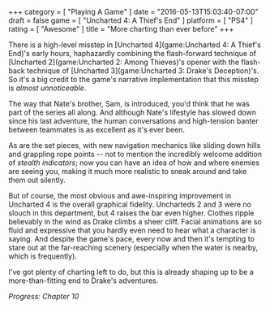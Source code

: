 +++
category = [ "Playing A Game" ]
date = "2016-05-13T15:03:40-07:00"
draft = false
game = [ "Uncharted 4: A Thief's End" ]
platform = [ "PS4" ]
rating = [ "Awesome" ]
title = "More charting than ever before"
+++

There is a high-level misstep in [Uncharted 4](game:Uncharted 4: A Thief's End)'s early hours, haphazardly combining the flash-forward technique of [Uncharted 2](game:Uncharted 2: Among Thieves)'s opener with the flash-back technique of [Uncharted 3](game:Uncharted 3: Drake's Deception)'s.  So it's a big credit to the game's narrative implementation that this misstep is <i>almost unnoticeable</i>.

The way that Nate's brother, Sam, is introduced, you'd think that he was part of the series all along.  And although Nate's lifestyle has slowed down since his last adventure, the human conversations and high-tension banter between teammates is as excellent as it's ever been.

As are the set pieces, with new navigation mechanics like sliding down hills and grappling rope points -- not to mention the incredibly welcome addition of <i>stealth indicators</i>; now you can have an idea of how and where enemies are seeing you, making it much more realistic to sneak around and take them out silently.

But of course, the most obvious and awe-inspiring improvement in Uncharted 4 is the overall graphical fidelity.  Uncharteds 2 and 3 were no slouch in this department, but 4 raises the bar even higher.  Clothes ripple believably in the wind as Drake climbs a sheer cliff.  Facial animations are so fluid and expressive that you hardly even need to hear what a character is saying.  And despite the game's pace, every now and then it's tempting to stare out at the far-reaching scenery (especially when the water is nearby, which is frequently).

I've got plenty of charting left to do, but this is already shaping up to be a more-than-fitting end to Drake's adventures.

<i>Progress: Chapter 10</i>
